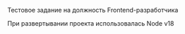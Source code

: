 Тестовое задание на должность Frontend-разработчика

При развертывании проекта использовалась Node v18
